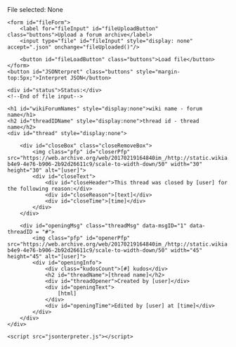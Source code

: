 <!DOCTYPE html>
<html lang="en">
<head>
    <meta charset="UTF-8">
    <meta http-equiv="X-UA-Compatible" content="IE=edge">
    <meta name="viewport" content="width=device-width, initial-scale=1.0">
    <title>Forum JSONterpreter</title>
    <link rel="stylesheet" href="style.css">
</head>
<body>
    <!--Start of file input-->
    <div id="currentFile">File selected: None</div>

    <form id="fileForm">
        <label for="fileInput" id="fileUploadButton" class="buttons">Upload a forum archive</label>
        <input type="file" id="fileInput" style="display: none" accept=".json" onchange="fileUploaded()"/>
    
        <button id="fileLoadButton" class="buttons">Load file</button>
    </form>
    <button id="JSONterpret" class="buttons" style="margin-top:5px;">Interpret JSON</button>

    <div id="status">Status:</div>
    <!--End of file input-->

    <h1 id="wikiForumNames" style="display:none">wiki name - forum name</h1>
    <h2 id="threadIDName" style="display:none">thread id - thread name</h2>
    <div id="thread" style="display:none">

        <div id="closeBox" class="closeRemoveBox">
            <img class="pfp" id="closerPfp" src="https://web.archive.org/web/20170219164840im_/http://static.wikia.nocookie.net/a4417efd-b4e9-4e76-b906-2b92d26611c9/scale-to-width-down/50" width="30" height="30" alt="[user]">
            <div id="closeText">
                <div id="closeHeader">This thread was closed by [user] for the following reason:</div>
                <div id="closeReason">[text]</div>
                <div id="closeTime">[time]</div>
            </div>
        </div>
    
        <div id="openingMsg" class="threadMsg" data-msgID="1" data-threadID = "#">
            <img class="pfp" id="openerPfp" src="https://web.archive.org/web/20170219164840im_/http://static.wikia.nocookie.net/a4417efd-b4e9-4e76-b906-2b92d26611c9/scale-to-width-down/50" width="45" height="45" alt="[user]">
            <div id="openingInfo">
                <div class="kudosCount">[#] kudos</div>
                <h2 id="threadName">[thread name]</h2>
                <div id="threadOpener">Created by [user]</div>
                <div id="openingText">
                    [html]
                </div>
                <div id="openingTime">Edited by [user] at [time]</div>
            </div>
        </div>
    </div>

    <script src="jsonterpreter.js"></script>
</body>
</html>
